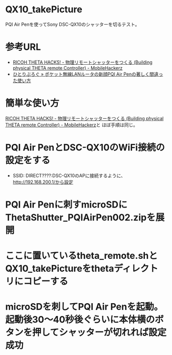 QX10_takePicture
====
PQI Air Penを使ってSony DSC-QX10のシャッターを切るテスト。

参考URL
====
* [RICOH THETA HACKS! - 物理リモートシャッターをつくる (Building physical THETA remote Controller) - MobileHackerz](http://mobilehackerz.jp/contents/Review/RICOH_THETA/Remote)
* [ひとりぶろぐ » ポケット無線LANルータの新顔PQI Air Penの著しく間違った使い方](http://hitoriblog.com/?p=15926)

簡単な使い方
===
[RICOH THETA HACKS! - 物理リモートシャッターをつくる (Building physical THETA remote Controller) - MobileHackerz](http://mobilehackerz.jp/contents/Review/RICOH_THETA/Remote)と
ほぼ手順は同じ。

# PQI Air PenとDSC-QX10のWiFi接続の設定をする
  * SSID: DIRECT????:DSC-QX10のAPに接続するように、http://192.168.200.1/から設定
# PQI Air Penに刺すmicroSDにThetaShutter_PQIAirPen002.zipを展開
# ここに置いているtheta_remote.shとQX10_takePictureをthetaディレクトリにコピーする
# microSDを刺してPQI Air Penを起動。起動後30〜40秒後ぐらいに本体横のボタンを押してシャッターが切れれば設定成功



